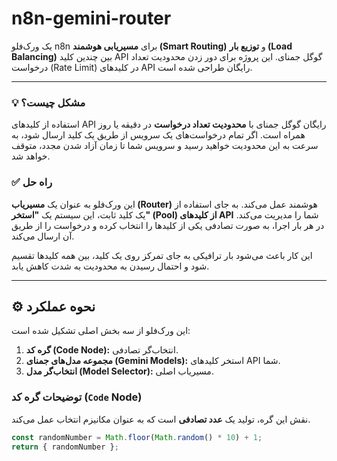 # n8n-gemini-router

یک ورک‌فلو n8n برای **مسیریابی هوشمند (Smart Routing)** و **توزیع بار (Load Balancing)** بین چندین کلید API گوگل جمنای. این پروژه برای دور زدن محدودیت تعداد درخواست (Rate Limit) در کلیدهای API رایگان طراحی شده است.

---

### 💡 مشکل چیست؟

استفاده از کلیدهای API رایگان گوگل جمنای با **محدودیت تعداد درخواست** در دقیقه یا روز همراه است. اگر تمام درخواست‌های یک سرویس از طریق یک کلید ارسال شود، به سرعت به این محدودیت خواهید رسید و سرویس شما تا زمان آزاد شدن مجدد، متوقف خواهد شد.

### ✅ راه حل

این ورک‌فلو به عنوان یک **مسیریاب (Router)** هوشمند عمل می‌کند. به جای استفاده از یک کلید ثابت، این سیستم یک **"استخر" (Pool) از کلیدهای API** شما را مدیریت می‌کند. در هر بار اجرا، به صورت تصادفی یکی از کلیدها را انتخاب کرده و درخواست را از طریق آن ارسال می‌کند.

این کار باعث می‌شود بار ترافیکی به جای تمرکز روی یک کلید، بین همه کلیدها تقسیم شود و احتمال رسیدن به محدودیت به شدت کاهش یابد.

---

## ⚙️ نحوه عملکرد

این ورک‌فلو از سه بخش اصلی تشکیل شده است:

1.  **گره کد (Code Node):** انتخاب‌گر تصادفی.
2.  **مجموعه مدل‌های جمنای (Gemini Models):** استخر کلیدهای API شما.
3.  **انتخاب‌گر مدل (Model Selector):** مسیریاب اصلی.

### توضیحات گره کد (`Code` Node)

نقش این گره، تولید یک **عدد تصادفی** است که به عنوان مکانیزم انتخاب عمل می‌کند.

```javascript
const randomNumber = Math.floor(Math.random() * 10) + 1;
return { randomNumber };
